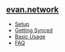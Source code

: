 ## [evan.network](/)
- [Setup](Setup)
- [Getting Synced](Getting-Synced)
- [Basic Usage](Basic-Usage)
- [FAQ](FAQ)

